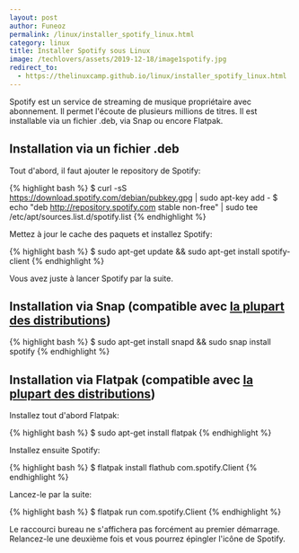 ```yaml
---
layout: post
author: Funeoz
permalink: /linux/installer_spotify_linux.html
category: linux
title: Installer Spotify sous Linux 
image: /techlovers/assets/2019-12-18/image1spotify.jpg
redirect_to:
  - https://thelinuxcamp.github.io/linux/installer_spotify_linux.html
---
```


Spotify est un service de streaming de musique propriétaire avec abonnement. Il permet l'écoute de plusieurs millions de titres.
Il est installable via un fichier .deb, via Snap ou encore Flatpak.

## Installation via un fichier .deb

Tout d'abord, il faut ajouter le repository de Spotify:

{% highlight bash %}
$ curl -sS https://download.spotify.com/debian/pubkey.gpg | sudo apt-key add - 
$ echo "deb http://repository.spotify.com stable non-free" | sudo tee /etc/apt/sources.list.d/spotify.list
{% endhighlight %}

Mettez à jour le cache des paquets et installez Spotify:

{% highlight bash %}
$ sudo apt-get update && sudo apt-get install spotify-client
{% endhighlight %}

Vous avez juste à lancer Spotify par la suite.

## Installation via Snap (compatible avec [la plupart des distributions](https://snapcraft.io/docs/installing-snapd))

{% highlight bash %}
$ sudo apt-get install snapd && sudo snap install spotify
{% endhighlight %}

## Installation via Flatpak (compatible avec [la plupart des distributions](https://flatpak.org/setup/))

Installez tout d'abord Flatpak:

{% highlight bash %}
$ sudo apt-get install flatpak
{% endhighlight %}

Installez ensuite Spotify:

{% highlight bash %}
$ flatpak install flathub com.spotify.Client
{% endhighlight %}

Lancez-le par la suite: 

{% highlight bash %}
$ flatpak run com.spotify.Client
{% endhighlight %}

Le raccourci bureau ne s'affichera pas forcément au premier démarrage. Relancez-le une deuxième fois et vous pourrez épingler l'icône de Spotify.





